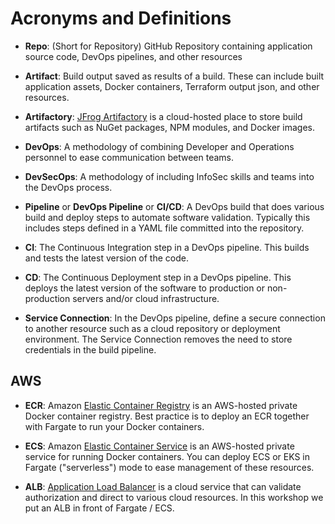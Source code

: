 Acronyms and Definitions
=========================

- **Repo**: (Short for Repository)  GitHub Repository containing application source code, DevOps pipelines, and other resources

- **Artifact**: Build output saved as results of a build.  These can include built application assets, Docker containers, Terraform output json, and other resources.

- **Artifactory**: [JFrog Artifactory](https://jfrog.com/artifactory/) is a cloud-hosted place to store build artifacts such as NuGet packages, NPM modules, and Docker images.

- **DevOps**: A methodology of combining Developer and Operations personnel to ease communication between teams.

- **DevSecOps**: A methodology of including InfoSec skills and teams into the DevOps process.

- **Pipeline** or **DevOps Pipeline** or **CI/CD**: A DevOps build that does various build and deploy steps to automate software validation.  Typically this includes steps defined in a YAML file committed into the repository.

- **CI**: The Continuous Integration step in a DevOps pipeline.  This builds and tests the latest version of the code.

- **CD**: The Continuous Deployment step in a DevOps pipeline.  This deploys the latest version of the software to production or non-production servers and/or cloud infrastructure.

- **Service Connection**: In the DevOps pipeline, define a secure connection to another resource such as a cloud repository or deployment environment.  The Service Connection removes the need to store credentials in the build pipeline.


AWS
---

- **ECR**: Amazon [Elastic Container Registry](https://aws.amazon.com/ecr/) is an AWS-hosted private Docker container registry.  Best practice is to deploy an ECR together with Fargate to run your Docker containers.

- **ECS**: Amazon [Elastic Container Service](https://aws.amazon.com/ecs/) is an AWS-hosted private service for running Docker containers.  You can deploy ECS or EKS in Fargate ("serverless") mode to ease management of these resources.

- **ALB**: [Application Load Balancer](https://aws.amazon.com/elasticloadbalancing/application-load-balancer/) is a cloud service that can validate authorization and direct to various cloud resources.  In this workshop we put an ALB in front of Fargate / ECS.
